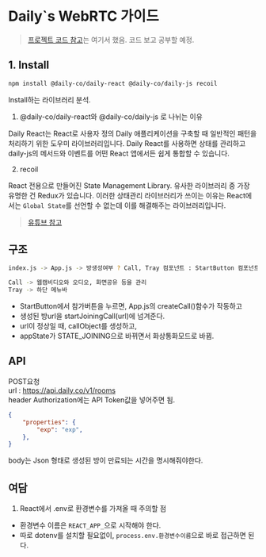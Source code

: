 # Daily`s WebRTC 가이드

> [프로젝트 코드 참고](https://github.com/daily-demos/call-object-react)는 여기서 했음.
코드 보고 공부할 예정.

## 1. Install

```bash
npm install @daily-co/daily-react @daily-co/daily-js recoil
```
Install하는 라이브러리 분석.

1. @daily-co/daily-react와 @daily-co/daily-js 로 나뉘는 이유

Daily React는 React로 사용자 정의 Daily 애플리케이션을 구축할 때 일반적인 패턴을 처리하기 위한 도우미 라이브러리입니다. Daily React를 사용하면 상태를 관리하고 daily-js의 메서드와 이벤트를 어떤 React 앱에서든 쉽게 통합할 수 있습니다.

2. recoil

React 전용으로 만들어진 State Management Library. 유사한 라이브러리 중 가장 유명한 건 Redux가 있습니다. 이러한 상태관리 라이브러리가 쓰이는 이유는 React에서는 `Global State`를 선언할 수 없는데 이를 해결해주는 라이브러리입니다.
> [유튜브 참고](https://www.youtube.com/watch?v=t934FOlOMoM)

## 구조
```bash
index.js -> App.js -> 방생성여부 ? Call, Tray 컴포넌트 : StartButton 컴포넌트

Call -> 웹캠비디오와 오디오, 화면공유 등을 관리
Tray -> 하단 메뉴바
```

- StartButton에서 참가버튼을 누르면, App.js의 createCall()함수가 작동하고
- 생성된 방url을 startJoiningCall(url)에 넘겨준다.
- url이 정상일 때, callObject를 생성하고,
- appState가 STATE_JOINING으로 바뀌면서 화상통화모드로 바뀜.

## API

POST요청  
url : https://api.daily.co/v1/rooms  
header Authorization에는 API Token값을 넣어주면 됨.

```json
{
    "properties": {
        "exp": "exp",
    },
}
```

body는 Json 형태로 생성된 방이 만료되는 시간을 명시해줘야한다.

## 여담

1. React에서 .env로 환경변수를 가져올 때 주의할 점

- 환경변수 이름은 `REACT_APP_`으로 시작해야 한다.
- 따로 dotenv를 설치할 필요없이, `process.env.환경변수이름`으로 바로 접근하면 된다.